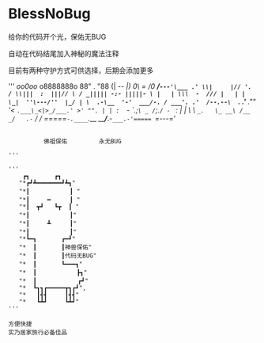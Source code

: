 # BlessNoBug

给你的代码开个光，保佑无BUG

自动在代码结尾加入神秘的魔法注释

目前有两种守护方式可供选择，后期会添加更多

'''
                   _oo0oo_
                  o8888888o
                  88" . "88
                  (| -_- |)
                  0\  =  /0
                ___/`---'\___
              .' \\|     |// '.
             / \\|||  :  |||// \
            / _||||| -:- |||||- \
           |   | \\\  -  /// |   |
           | \_|  ''\---/''  |_/ |
           \  .-\__  '-'  ___/-. /
         ___'. .'  /--.--\  `. .'___
      ."" '<  `.___\_<|>_/___.' >' "".
     | | :  `- \`.;`\ _ /`;.`/ - ` : | |
     \  \ `_.   \_ __\ /__ _/   .-` /  /
 =====`-.____`.___ \_____/___.-`___.-'=====
                   `=---='


 ~~~~~~~~~~~~~~~~~~~~~~~~~~~~~~~~~~~~~~~~~~~

           佛祖保佑         永无BUG
           
'''

'''
     ┏┓       ┏┓
	"*┏┛┻━━━━━━━┛┻┓"
	"*┃　　　　　   ┃ "
	"*┃　　　━　  　┃ "
	"*┃  ┳┛   ┗┳  ┃ "
	"*┃　　　　　   ┃"
	"*┃　　　┻　　  ┃"
	"*┃　　　　　   ┃"
	"*┗━┓       ┏━┛"
	"*  ┃　　　  ┃神兽保佑"
	"*  ┃　　　  ┃代码无BUG"
	"*  ┃　　　  ┗━━━┓"
	"*  ┃　　　   　　┣┓"
	"*  ┃　　　　　　　┏┛"
	"*  ┗┓┓┏━━━━━┳┓┏┛",
	"*   ┃┫┫     ┃┫┫"
	"*   ┗┻┛     ┗┻┛"
''' 

方便快捷
实乃居家旅行必备佳品
